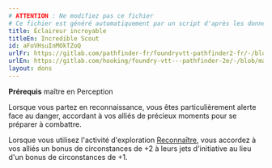 ```yaml
---
# ATTENTION : Ne modifiez pas ce fichier
# Ce fichier est généré automatiquement par un script d'après les données du module Foundry VTT officiel et de sa traduction
title: Éclaireur incroyable
titleEn: Incredible Scout
id: aFoVHsuInMOkTZoQ
urlFr: https://gitlab.com/pathfinder-fr/foundryvtt-pathfinder2-fr/-/blob/master/data/feats/aFoVHsuInMOkTZoQ.htm
urlEn: https://gitlab.com/hooking/foundry-vtt---pathfinder-2e/-/blob/master/packs/data/feats.db/incredible-scout.json
layout: dons
---
```

**Prérequis** maître en Perception

Lorsque vous partez en reconnaissance, vous êtes particulièrement alerte face au danger, accordant à vos alliés de précieux moments pour se préparer à combattre.

Lorsque vous utilisez l'activité d'exploration [Reconnaître](../actions/reconnaître.md), vous accordez à vos alliés un bonus de circonstances de +2 à leurs jets d'initiative au lieu d'un bonus de circonstances de +1.
